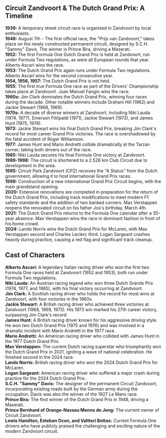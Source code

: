 ## **Circuit Zandvoort & The Dutch Grand Prix: A Timeline**

**1939:** A temporary street circuit race is organised in Zandvoort by local enthusiasts.  
**1948:** August 7th \- The first official race, the "Prijs van Zandvoort," takes place on the newly constructed permanent circuit, designed by S.C.H. "Sammy" Davis. The winner is Prince Bira, driving a Maserati.  
**1952:** The first Formula One Dutch Grand Prix is held at Zandvoort, run under Formula Two regulations, as were all European rounds that year. Alberto Ascari wins the race.  
**1953:** The Dutch Grand Prix again runs under Formula Two regulations. Alberto Ascari wins for the second consecutive year.  
**1954, 1956, 1957:** The Dutch Grand Prix is not held.  
**1955:** The first true Formula One race as part of the Drivers' Championship takes place at Zandvoort. Juan Manuel Fangio wins the race.  
**1960s:** Jim Clark dominates the Dutch Grand Prix, winning four races during the decade. Other notable winners include Graham Hill (1962) and Jackie Stewart (1968, 1969).  
**1970s:** A decade of diverse winners at Zandvoort, including Niki Lauda (1974, 1977), Emerson Fittipaldi (1971), Jackie Stewart (1973), and James Hunt (1975, 1976).  
**1973:** Jackie Stewart wins his final Dutch Grand Prix, breaking Jim Clark's record for most career Grand Prix victories. The race is overshadowed by the fatal accident of Roger Williamson.  
**1977:** James Hunt and Mario Andretti collide dramatically at the Tarzan corner, taking both drivers out of the race.  
**1985:** Niki Lauda secures his final Formula One victory at Zandvoort.  
**1989-1998:** The circuit is shortened to a 2.526 km Club Circuit due to development in the area.  
**1995:** Circuit Park Zandvoort (CPZ) receives the "A Status" from the Dutch government, allowing it to host international Grand Prix races.  
**1999:** Construction of a new international Grand Prix Circuit begins, with the main grandstand opening.  
**2020:** Extensive renovations are completed in preparation for the return of the Dutch Grand Prix, including track modifications to meet modern F1 safety standards and the addition of two banked corners. Max Verstappen reopens the renovated circuit on his father Jos's birthday, March 4th.  
**2021:** The Dutch Grand Prix returns to the Formula One calendar after a 35-year absence. Max Verstappen wins the race in dominant fashion in front of his home crowd.  
**2024:** Lando Norris wins the Dutch Grand Prix for McLaren, with Max Verstappen second and Charles Leclerc third. Logan Sargeant crashes heavily during practice, causing a red flag and significant track cleanup.

## **Cast of Characters**

**Alberto Ascari:** A legendary Italian racing driver who won the first two Formula One races held at Zandvoort (1952 and 1953), both run under Formula Two regulations.  
**Niki Lauda:** An Austrian racing legend who won three Dutch Grands Prix (1974, 1977, and 1985), with his final victory occurring at Zandvoort.  
**Jim Clark:** A Scottish racing driver who holds the record for most wins at Zandvoort, with four victories in the 1960s.  
**Jackie Stewart:** A British racing driver who achieved three victories at Zandvoort (1968, 1969, 1973). His 1973 win marked his 27th career victory, surpassing Jim Clark's record.  
**James Hunt:** A British racing driver known for his aggressive driving style. He won two Dutch Grand Prix (1975 and 1976\) and was involved in a dramatic incident with Mario Andretti in the 1977 race.  
**Mario Andretti:** An American racing driver who collided with James Hunt in the 1977 Dutch Grand Prix.  
**Max Verstappen:** The current Dutch racing superstar who triumphantly won the Dutch Grand Prix in 2021, igniting a wave of national celebration. He finished second in the 2024 race.  
**Lando Norris:** British racing driver who won the 2024 Dutch Grand Prix for McLaren.  
**Logan Sargeant:** American racing driver who suffered a major crash during practice for the 2024 Dutch Grand Prix.  
**S.C.H. "Sammy" Davis:** The designer of the permanent Circuit Zandvoort, incorporating existing roads built by the German army during the occupation. Davis was also the winner of the 1927 Le Mans race.  
**Prince Bira:** The first winner of the Dutch Grand Prix in 1948, driving a Maserati.  
**Prince Bernhard of Orange-Nassau Menno de Jong:** The current owner of Circuit Zandvoort.  
**Lewis Hamilton, Esteban Ocon, and Valtteri Bottas:** Current Formula One drivers who have publicly praised the challenging and exciting nature of the modern Zandvoort circuit.  
